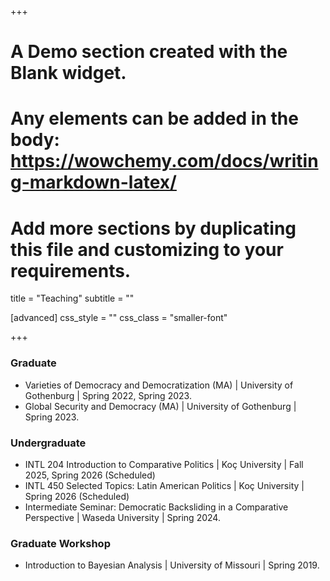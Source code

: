 +++
# A Demo section created with the Blank widget.
# Any elements can be added in the body: https://wowchemy.com/docs/writing-markdown-latex/
# Add more sections by duplicating this file and customizing to your requirements.

title = "Teaching"
subtitle = ""


[advanced]
  css_style = ""
  css_class = "smaller-font"

+++


### Graduate
- Varieties of Democracy and Democratization (MA) | University of Gothenburg | Spring 2022, Spring 2023.
- Global Security and Democracy (MA) | University of Gothenburg | Spring 2023.

###  Undergraduate
- INTL 204 Introduction to Comparative Politics | Koç University | Fall 2025, Spring 2026 (Scheduled)
- INTL 450 Selected Topics: Latin American Politics | Koç University | Spring 2026 (Scheduled)
- Intermediate Seminar: Democratic Backsliding in a Comparative Perspective | Waseda University | Spring 2024.

### Graduate Workshop 
- Introduction to Bayesian Analysis | University of Missouri | Spring 2019.  

